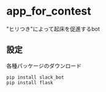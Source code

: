 # app_for_contest
"ヒリつき"によって起床を促進するbot

## 設定
各種パッケージのダウンロード

```
pip install slack_bot
pip install flask
```
